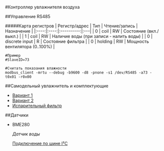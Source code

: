 #Контроллер увлажнителя воздуха

##Управление RS485

#####Карта регистров
| Регистр/адрес | Тип | Чтение/запись | Назначение |
|:----:|:----:|:----------:|:---|
| 0 | coil | RW | Состояние (вкл./выкл.) |
| 1 | coil | RW | Наличие воды (при записи - налить воды) |
| 0 | discrete input | R | Состояние фильтра |
| 0 | holding | RW | Мощность вентилятора (0..100%) |

```
#Пример
#SlaveID=73

#Считать показания влажности
modbus_client -mrtu --debug -b9600 -d8 -pnone -s1 /dev/RS485 -a73 -t0x01 -r0x00
```

##Самодельный увлажнитель и комплектующие
* [Вариант 1](https://www.youtube.com/watch?v=9MsUBx0P6Wo)
* [Вариант 2](https://www.youtube.com/watch?v=5DoEKvVV5zI)
* [Испарительный фильтр](https://breeeth.com/catalog/filtry_breeeth/breeeth_natural_filtr_isparitelnyy/)

##Датчики

* BME280

    _Датчик воды_

    [Подключение по шине I²C](https://arduinka.pro/blog/podklyuchenie/podklyuchenie-bmp280-k-arduino-uno/)
